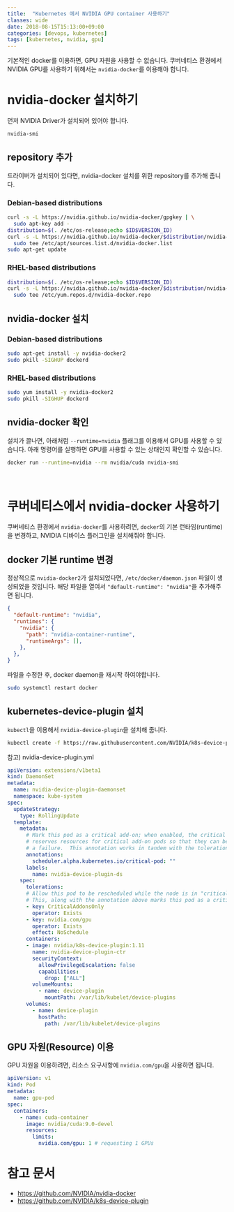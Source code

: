 ```yaml
---
title:  "Kubernetes 에서 NVIDIA GPU container 사용하기"
classes: wide
date: 2018-08-15T15:13:00+09:00
categories: [devops, kubernetes]
tags: [kubernetes, nvidia, gpu]
---
```


기본적인 docker를 이용하면, GPU 자원을 사용할 수 없습니다. 쿠버네티스 환경에서 NVIDIA GPU를 사용하기 위해서는 `nvidia-docker`를 이용해야 합니다.


# nvidia-docker 설치하기
먼저 NVIDIA Driver가 설치되어 있어야 합니다.
```bash
nvidia-smi
```

## repository 추가
드라이버가 설치되어 있다면, nvidia-docker 설치를 위한 repository를 추가해 줍니다.
### Debian-based distributions
```bash
curl -s -L https://nvidia.github.io/nvidia-docker/gpgkey | \
  sudo apt-key add -
distribution=$(. /etc/os-release;echo $ID$VERSION_ID)
curl -s -L https://nvidia.github.io/nvidia-docker/$distribution/nvidia-docker.list | \
  sudo tee /etc/apt/sources.list.d/nvidia-docker.list
sudo apt-get update
```

### RHEL-based distributions
```bash
distribution=$(. /etc/os-release;echo $ID$VERSION_ID)
curl -s -L https://nvidia.github.io/nvidia-docker/$distribution/nvidia-docker.repo | \
  sudo tee /etc/yum.repos.d/nvidia-docker.repo
```

## nvidia-docker 설치
### Debian-based distributions
```bash
sudo apt-get install -y nvidia-docker2
sudo pkill -SIGHUP dockerd
```

### RHEL-based distributions
```bash
sudo yum install -y nvidia-docker2
sudo pkill -SIGHUP dockerd
```

## nvidia-docker 확인
설치가 끌나면, 아래처럼 `--runtime=nvidia` 플래그를 이용해서 GPU를 사용할 수 있습니다. 
아래 명령어를 실행하면 GPU를 사용할 수 있는 상태인지 확인할 수 있습니다.
```bash
docker run --runtime=nvidia --rm nvidia/cuda nvidia-smi
```

<br/>

# 쿠버네티스에서 nvidia-docker 사용하기
쿠버네티스 환경에서 `nvidia-docker`를 사용하려면, `docker`의 기본 런타임(runtime)을 변경하고, NVIDIA 디바이스 플러그인을 설치해줘야 합니다.

## docker 기본 runtime 변경
정상적으로 `nvidia-docker2`가 설치되었다면, `/etc/docker/daemon.json` 파일이 생성되었을 것입니다.
해당 파일을 열여서 `"default-runtime": "nvidia"`을 추가해주면 됩니다.
```json
{
  "default-runtime": "nvidia", 
  "runtimes": {
    "nvidia": {
      "path": "nvidia-container-runtime",
      "runtimeArgs": [],
    },
  },
}
```
파일을 수정한 후, docker daemon을 재시작 하여야합니다.
```bash
sudo systemctl restart docker
```

## kubernetes-device-plugin 설치
`kubectl`을 이용해서 `nvidia-device-plugin`을 설치해 줍니다.
```bash
kubectl create -f https://raw.githubusercontent.com/NVIDIA/k8s-device-plugin/v1.11/nvidia-device-plugin.yml

```
참고) nvidia-device-plugin.yml
```yaml
apiVersion: extensions/v1beta1
kind: DaemonSet
metadata:
  name: nvidia-device-plugin-daemonset
  namespace: kube-system
spec:
  updateStrategy:
    type: RollingUpdate
  template:
    metadata:
      # Mark this pod as a critical add-on; when enabled, the critical add-on scheduler
      # reserves resources for critical add-on pods so that they can be rescheduled after
      # a failure.  This annotation works in tandem with the toleration below.
      annotations:
        scheduler.alpha.kubernetes.io/critical-pod: ""
      labels:
        name: nvidia-device-plugin-ds
    spec:
      tolerations:
      # Allow this pod to be rescheduled while the node is in "critical add-ons only" mode.
      # This, along with the annotation above marks this pod as a critical add-on.
      - key: CriticalAddonsOnly
        operator: Exists
      - key: nvidia.com/gpu
        operator: Exists
        effect: NoSchedule
      containers:
      - image: nvidia/k8s-device-plugin:1.11
        name: nvidia-device-plugin-ctr
        securityContext:
          allowPrivilegeEscalation: false
          capabilities:
            drop: ["ALL"]
        volumeMounts:
          - name: device-plugin
            mountPath: /var/lib/kubelet/device-plugins
      volumes:
        - name: device-plugin
          hostPath:
            path: /var/lib/kubelet/device-plugins
```

## GPU 자원(Resource) 이용
GPU 자원을 이용하려면, 리소스 요구사항에 `nvidia.com/gpu`을 사용하면 됩니다.

```yaml
apiVersion: v1
kind: Pod
metadata:
  name: gpu-pod
spec:
  containers:
    - name: cuda-container
      image: nvidia/cuda:9.0-devel
      resources:
        limits:
          nvidia.com/gpu: 1 # requesting 1 GPUs
```

# 참고 문서
- <https://github.com/NVIDIA/nvidia-docker>
- <https://github.com/NVIDIA/k8s-device-plugin>
